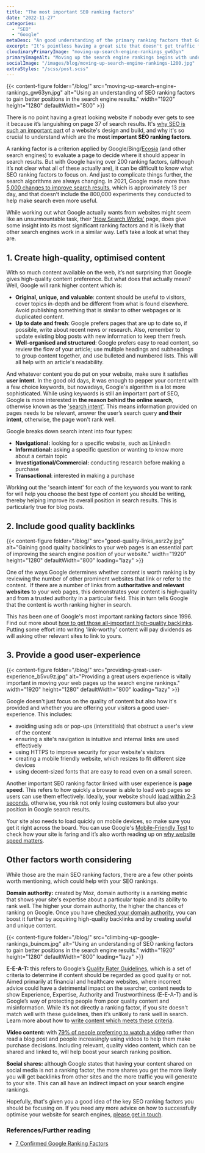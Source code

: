 ```yaml
---
title: "The most important SEO ranking factors"
date: "2022-11-27"
categories:
  - "SEO"
  - "Google"
metaDesc: "An good understanding of the primary ranking factors that Google uses to position pages in its search results will help you to be able to rank your own pages higher."
excerpt: "It's pointless having a great site that doesn't get traffic from search engines because it's not been optimised for SEO. In this article I'll discuss the 3 main ranking factors - high quality content, relevant backlinks and a great user experience. All of these need your ongoing attention and I will go into more detail on each one in the article. If you focus your website efforts on these 3 factors, I'm confident that your web pages will start to rank higher in the search engines and that your site will get more visits as a result."
cloudinaryPrimaryImage: "moving-up-search-engine-rankings_gw63yn"
primaryImageAlt: "Moving up the search engine rankings begins with understanding the main SEO ranking factors."
socialImage: "/images/blog/moving-up-search-engine-rankings-1200.jpg"
extraStyles: "/scss/post.scss"
---
```


{{< content-figure folder="/blog/"
src="moving-up-search-engine-rankings_gw63yn.jpg"
alt="Using an understanding of SEO ranking factors to gain better positions in the search engine results."
width="1920" height="1280" defaultWidth="800" >}}

There is no point having a great looking website if nobody ever gets to see it because it’s languishing on page 37 of search results. It's [why SEO is such an important part](https://www.attractmore.uk/services/search-engine-optimisation/) of a website's design and build, and why it's so crucial to understand which are the **most important SEO ranking factors**.

A ranking factor is a criterion applied by Google/Bing/[Ecosia](https://www.attractmore.uk/blog/ecosia-a-search-engine-that-plants-trees/) (and other search engines) to evaluate a page to decide where it should appear in search results. But with Google having over 200 ranking factors, (although it’s not clear what all of these actually are), it can be difficult to know what SEO ranking factors to focus on. And just to complicate things further, the search algorithms are always changing. In 2021, Google made more than [5,000 changes to improve search results](https://blog.google/products/search/danny-25-years-of-search/), which is approximately 13 per day, and that doesn’t include the 800,000 experiments they conducted to help make search even more useful.

While working out what Google actually wants from websites might seem like an unsurmountable task, their ['How Search Works'](https://www.google.com/search/howsearchworks/how-search-works/ranking-results/#relevance) page, does give some insight into its most significant ranking factors and it is likely that other search engines work in a similar way. Let’s take a look at what they are.

## 1. **Create high-quality, optimised content**

With so much content available on the web, it’s not surprising that Google gives high-quality content preference. But what does that actually mean? Well, Google will rank higher content which is:

- **Original, unique, and valuable**: content should be useful to visitors, cover topics in-depth and be different from what is found elsewhere. Avoid publishing something that is similar to other webpages or is duplicated content.
- **Up to date and fresh**: Google prefers pages that are up to date so, if possible, write about recent news or research. Also, remember to update existing blog posts with new information to keep them fresh.
- **Well-organised and structured**: Google prefers easy to read content, so review the flow of your article; use multiple headings and subheadings to group content together, and use bulleted and numbered lists. This will all help with an article's readability.

And whatever content you do put on your website, make sure it satisfies **user intent**. In the good old days, it was enough to pepper your content with a few choice keywords, but nowadays, Google's algorithm is a lot more sophisticated. While using keywords is still an important part of SEO, Google is more interested in **the reason behind the online search**, otherwise known as the ['search intent'](https://www.attractmore.uk/blog/a-quick-guide-to-search-intent-and-what-it-means-for-your-website/). This means information provided on pages needs to be relevant, answer the user’s search query **and their intent**, otherwise, the page won't rank well.

Google breaks down search intent into four types:

- **Navigational:** looking for a specific website, such as LinkedIn
- **Informational:** asking a specific question or wanting to know more about a certain topic
- **Investigational/Commercial:** conducting research before making a purchase
- **Transactional**: interested in making a purchase

Working out the 'search intent' for each of the keywords you want to rank for will help you choose the best type of content you should be writing, thereby helping improve its overall position in search results. This is particularly true for blog posts.

## 2. **Include good quality backlinks**

{{< content-figure folder="/blog/"
src="good-quality-links_asrz2y.jpg"
alt="Gaining good quality backlinks to your web pages is an essential part of improving the search engine position of your website."
width="1920" height="1280" defaultWidth="800"
loading="lazy" >}}

One of the ways Google determines whether content is worth ranking is by reviewing the number of other prominent websites that link or refer to the content.  If there are a number of links from **authoritative and relevant websites** to your web pages, this demonstrates your content is high-quality and from a trusted authority in a particular field. This in turn tells Google that the content is worth ranking higher in search.

This has been one of Google's most important ranking factors since 1996. Find out more about [how to get those all-important high-quality backlinks](https://www.attractmore.uk/blog/everything-you-need-to-know-about-external-links-and-seo/). Putting some effort into writing 'link-worthy' content will pay dividends as will asking other relevant sites to link to yours.

## 3. **Provide a good user-experience**

{{< content-figure folder="/blog/"
src="providing-great-user-experience_b5vu9z.jpg"
alt="Providing a great users experience is vitally important in moving your web pages up the search engine rankings."
width="1920" height="1280" defaultWidth="800"
loading="lazy" >}}

Google doesn't just focus on the quality of content but also how it's provided and whether you are offering your visitors a good user-experience. This includes:

- avoiding using ads or pop-ups (interstitials) that obstruct a user's view of the content
- ensuring a site's navigation is intuitive and internal links are used effectively
- using HTTPS to improve security for your website's visitors
- creating a mobile friendly website, which resizes to fit different size devices
- using decent-sized fonts that are easy to read even on a small screen.

Another important SEO ranking factor linked with user experience is **page speed**. This refers to how quickly a browser is able to load web pages so users can use them effectively. Ideally, your website should [load within 2-3 seconds](https://www.attractmore.uk/blog/speedy-does-it.-why-website-speed-matters/), otherwise, you risk not only losing customers but also your position in Google search results.

Your site also needs to load quickly on mobile devices, so make sure you get it right across the board. You can use Google's [Mobile-Friendly Test](https://search.google.com/test/mobile-friendly) to check how your site is faring and it’s also worth reading up on [why website speed matters](https://www.attractmore.uk/blog/speedy-does-it.-why-website-speed-matters/).

## **Other factors worth considering**

While those are the main SEO ranking factors, there are a few other points worth mentioning, which could help with your SEO rankings.

**Domain authority:** created by Moz, domain authority is a ranking metric that shows your site's expertise about a particular topic and its ability to rank well. The higher your domain authority, the higher the chances of ranking on Google. Once you have [checked your domain authority](https://moz.com/domain-analysis), you can boost it further by acquiring high-quality backlinks and by creating useful and unique content.

{{< content-figure folder="/blog/"
src="climbing-up-google-rankings_buincm.jpg"
alt="Using an understanding of SEO ranking factors to gain better positions in the search engine results."
width="1920" height="1280" defaultWidth="800"
loading="lazy" >}}

**E-E-A-T:** this refers to Google’s [Quality Rater Guidelines](https://static.googleusercontent.com/media/guidelines.raterhub.com/en/searchqualityevaluatorguidelines.pdf), which is a set of criteria to determine if content should be regarded as good quality or not. Aimed primarily at financial and healthcare websites, where incorrect advice could have a detrimental impact on the searcher, content needs to show Experience, Expertise, Authority and Trustworthiness (E-E-A-T) and is Google’s way of protecting people from poor quality content and misinformation. While it’s not directly a ranking factor, if you site doesn't match well with these guidelines, then it’s unlikely to rank well in search. Learn more about how to [write content which meets these criteria](https://www.attractmore.uk/blog/how-to-write-better-content-for-your-website/).

**Video content:** with [79% of people preferring to watch a video](https://www.wyzowl.com/video-marketing-statistics/) rather than read a blog post and people increasingly using videos to help them make purchase decisions. Including relevant, quality video content, which can be shared and linked to, will help boost your search ranking position.

**Social shares:** although Google states that having your content shared on social media is not a ranking factor, the more shares you get the more likely you will get backlinks from other sites and the more traffic you will generate to your site. This can all have an indirect impact on your search engine rankings.

Hopefully, that's given you a good idea of the key SEO ranking factors you should be focusing on. If you need any more advice on how to successfully optimise your website for search engines, [please get in touch](https://www.attractmore.uk/contact/).

### References/Further reading

- [7 Confirmed Google Ranking Factors](https://ahrefs.com/blog/google-ranking-factors/)
